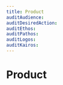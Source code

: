 ```yaml
---
title: Product
auditAudience:
auditDesiredAction:
auditEthos:
auditPathos:
auditLogos:
auditKairos:
---
```


# Product
